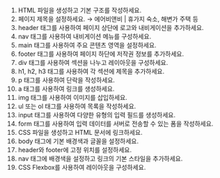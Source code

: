 1. HTML 파일을 생성하고 기본 구조를 작성하세요.
2. 페이지 제목을 설정하세요. → 에어비앤비 | 휴가지 숙소, 해변가 주택 등
3. header 태그를 사용하여 페이지 상단에 로고와 내비게이션을 추가하세요.
4. nav 태그를 사용하여 내비게이션 메뉴를 구성하세요.
5. main 태그를 사용하여 주요 콘텐츠 영역을 설정하세요.
6. footer 태그를 사용하여 페이지 하단에 저작권 정보를 추가하세요.
7. div 태그를 사용하여 섹션을 나누고 레이아웃을 구성하세요.
8. h1, h2, h3 태그를 사용하여 각 섹션에 제목을 추가하세요.
9. p 태그를 사용하여 단락을 작성하세요.
10. a 태그를 사용하여 링크를 생성하세요.
11. img 태그를 사용하여 이미지를 삽입하세요.
12. ul 또는 ol 태그를 사용하여 목록을 작성하세요.
13. input 태그를 사용하여 다양한 유형의 입력 필드를 생성하세요.
14. form 태그를 사용하여 입력 데이터를 서버로 전송할 수 있는 폼을 작성하세요.
15. CSS 파일을 생성하고 HTML 문서에 링크하세요.
16. body 태그에 기본 배경색과 글꼴을 설정하세요.
17. header와 footer에 고정 위치를 설정하세요.
18. nav 태그에 배경색을 설정하고 링크의 기본 스타일을 추가하세요.
19. CSS Flexbox를 사용하여 레이아웃을 구성하세요.
